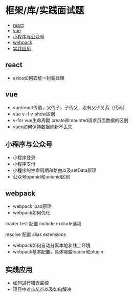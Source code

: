 # 框架/库/实践面试题

- [react](#react)
- [vue](#vue)
- [小程序与公众号](#小程序与公众号)
- [webpack](#webpack)
- [实践应用](#实践应用)

## react

- axios如何去统一封装处理

## vue
- vue/react传值，父传子，子传父，没有父子关系（代码）
- vue v-if v-show区别
- v-for vue生命周期 create和mounted请求页面数据的区别
- vuex如何保持数据刷新不丢失

## 小程序与公众号

- 小程序登录
- 小程序支付
- 小程序的生命周期和路由以及setData原理
- 公众号openid和unionid区别

## webpack

- webpack load原理
- webpack如何优化

loader test 配置 include exclude选项

resolve 配置 alias extensions



- webpack如何自动分离本地和线上环境
- webpack基本配置，具体哪些loader和plugin

## 实践应用

- 如何进行错误监控
- 项目中难点坑点以及如何解决